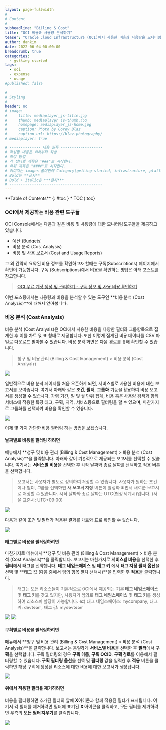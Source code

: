 ```yaml
---
layout: page-fullwidth
#
# Content
#
subheadline: "Billing & Cost"
title: "OCI 비용과 사용량 분석하기"
teaser: "Oracle Cloud Infrastructure (OCI)에서 사용한 비용과 사용량을 모니터링 및 분석하는 방법에 대해서 알아봅니다."
author: dankim
date: 2022-06-04 00:00:00
breadcrumb: true
categories:
  - getting-started
tags:
  - oci
  - expense
  - usage
#published: false

#
# Styling
#
header: no
# image:
#     title: mediaplayer_js-title.jpg
#     thumb: mediaplayer_js-thumb.jpg
#     homepage: mediaplayer_js-home.jpg
#     caption: Photo by Corey Blaz
#     caption_url: https://blaz.photography/
# mediaplayer: true

# -------------- 내용 필독 -------------------
# 작성할 내용은 아래부터 작성
# 작성 방법
# 각 챕터별 제목은 "###"로 시작한다.
# 하위 제목은 "####"로 시작한다.
# 이미지는 images 폴더안에 Category(getting-started, infrastructure, platform, database, aiml)에 넣고 사용 시 "../../images/카테고리명/이미지" 형태로 참조한다.
# Bold는 **글자**
# Bold + Italic은 ***글자***
# ------------------------------------------
---
```


<div class="panel radius" markdown="1">
**Table of Contents**
{: #toc }
*  TOC
{:toc}
</div>

### OCI에서 제공하는 비용 관련 도구들
OCI Console에서는 다음과 같은 비용 및 사용량에 대한 모니터링 도구들을 제공하고 있습니다.

* 예산 (Budgets)
* 비용 분석 (Cost Analysis)
* 비용 및 사용 보고서 (Cost and Usage Reports)

그 외 간략히 요약된 비용 정보를 확인하고자 할때는 구독(Subscriptions) 페이지에서 확인이 가능합니다. 구독 (Subscriptions)에서 비용을 확인하는 방법은 아래 포스트를 참고합니다.

> [OCI 무료 계정 생성 및 관리하기 - 구독 정보 및 사용 비용 확인하기](https://team-okitoki.github.io/getting-started/free-oci-promotions/#구독-정보-및-사용-비용-확인하기)

이번 포스팅에서는 사용량과 비용을 분석할 수 있는 도구인 **비용 분석 (Cost Analysis)**에 대해서 알아봅니다.

### 비용 분석 (Cost Analysis)
비용 분석 (Cost Analysis)은 OCI에서 사용한 비용을 다양한 필터와 그룹항목으로 집계한 후 이를 차트 및 표 형태로 제공합니다. 또한 이렇게 집계된 비용 데이터를 CSV 파일로 다운로드 받아볼 수 있습니다. 비용 분석 화면은 다음 경로를 통해 확인할 수 있습니다.
> 청구 및 비용 관리 (Billing & Cost Management) > 비용 분석 (Cost Analysis)

![](/assets/img/getting-started/2022/oci-expense-cost-1.png " ")

일반적으로 비용 분석 페이지를 처음 오픈하게 되면, 서비스별로 사용한 비용에 대한 보고서를 보여줍니다. 여기서 아래와 같은 **조건**, **필터**, **그룹화** 기능을 활용하여 비용 보고서를 생성할 수 있습니다. 가령 기간, 일 및 월 단위 집계, 비용 혹은 사용량 검색과 함께 서비스에 적용한 특정 태그, 구획, 지역, 서비스등으로 필터링을 할 수 있으며, 마찬가지로 그룹화를 선택하여 비용을 확인할 수 있습니다.

![](/assets/img/getting-started/2022/oci-expense-cost-2.png " ")

이제 몇 가지 간단한 비용 필터링 하는 방법을 보겠습니다.
#### 날짜별로 비용을 필터링 하려면
메뉴에서 **청구 및 비용 관리 (Billing & Cost Management) > 비용 분석 (Cost Analysis)**을 클릭합니다. 아래와 같이 기본적으로 제공되는 보고서를 선택할 수 있습니다. 여기서는 **서비스별 비용**을 선택한 후 시작 날짜와 종료 날짜를 선택하고 적용 버튼을 선택합니다.
> 보고서는 사용자가 별도로 정의하여 저장할 수 있습니다. 사용자가 원하는 조건이나 필터, 그룹을 선택하면 **새 보고서 저장** 버튼이 활성화 되면서 새로운 보고서로 저장할 수 있습니다.
> 시작 날짜와 종료 날짜는 UTC(협정 세계시)입니다. (서울 표준시: UTC+09:00)

![](/assets/img/getting-started/2022/oci-expense-cost-3.png " ")

다음과 같이 조건 및 필터가 적용된 결과를 차트와 표로 확인할 수 있습니다.

![](/assets/img/getting-started/2022/oci-expense-cost-4.png " ")

#### 태그별로 비용을 필터링하려면
마찬가지로 메뉴에서 **청구 및 비용 관리 (Billing & Cost Management) > 비용 분석 (Cost Analysis)**을 클릭합니다. 보고서는 마찬가지로 **서비스별 비용**을 선택한 후 **필터**에서 **태그**를 선택합니다. **태그 네임스페이스** 및 **태그 키** 에서 **태그 지정 필터 옵션**을 선택 및 **태그 값 (다음 중에서 임의 항목 일치 선택시)**을 입력한 후 **적용**을 클릭합니다.
> 태그는 모든 리소스들이 기본적으로 OCI에서 제공되는 기본 **태그 네임스페이스** 및 **태그 키**를 갖고 있지만, 사용자가 임의로 **태그 네임스페이스** 및 **태그 키**를 생성하여 리소스에 할당이 가능합니다. ex) 태그 네임스페이스: mycompany, 태그 키: devteam, 태그 값: mydevteam

![](/assets/img/getting-started/2022/oci-expense-cost-5.png " ")
![](/assets/img/getting-started/2022/oci-expense-cost-6.png " ")

#### 구획별로 비용을 필터링하려면
메뉴에서 **청구 및 비용 관리 (Billing & Cost Management) > 비용 분석 (Cost Analysis)**을 클릭합니다. 보고서는 동일하게 **서비스별 비용**을 선택한 후 **필터**에서 **구획**을 선택합니다. 구획 필터링의 경우 **구획 이름**, **구획 OCID**, **구획 경로**를 이용해서 필터링할 수 있습니다. **구획 필터링 옵션**을 선택 및 **필터링** 값을 입력한 후 **적용** 버튼을 클릭하면 해당 구획에 생성된 리소스에 대한 비용에 대한 보고서가 생성됩니다.

![](/assets/img/getting-started/2022/oci-expense-cost-7.png " ")

#### 위에서 적용한 필터를 제거하려면
비용을 필터링하면 추가된 필터의 앞에 **X**아이콘과 함께 적용된 필터가 표시됩니다. 여기서 각 필터를 제거하려면 필터에 표기된 **X** 아이콘을 클릭하고, 모든 필터를 제거하려면 우측의 **모든 필터 지우기**를 클릭합니다.

![](/assets/img/getting-started/2022/oci-expense-cost-8.png " ")
